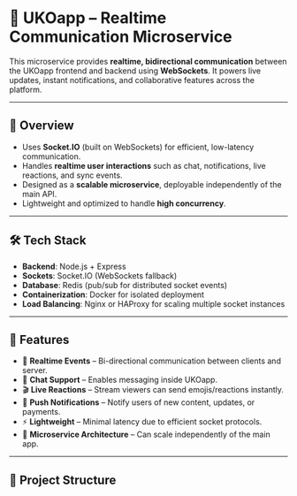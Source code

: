 # 🔌 UKOapp – Realtime Communication Microservice  

This microservice provides **realtime, bidirectional communication** between the UKOapp frontend and backend using **WebSockets**. It powers live updates, instant notifications, and collaborative features across the platform.  

---

## 🚀 Overview  

- Uses **Socket.IO** (built on WebSockets) for efficient, low-latency communication.  
- Handles **realtime user interactions** such as chat, notifications, live reactions, and sync events.  
- Designed as a **scalable microservice**, deployable independently of the main API.  
- Lightweight and optimized to handle **high concurrency**.  

---

## 🛠️ Tech Stack  

- **Backend**: Node.js + Express  
- **Sockets**: Socket.IO (WebSockets fallback)  
- **Database**: Redis (pub/sub for distributed socket events)  
- **Containerization**: Docker for isolated deployment  
- **Load Balancing**: Nginx or HAProxy for scaling multiple socket instances  

---

## 📌 Features  

- 🔄 **Realtime Events** – Bi-directional communication between clients and server.  
- 💬 **Chat Support** – Enables messaging inside UKOapp.  
- 🎬 **Live Reactions** – Stream viewers can send emojis/reactions instantly.  
- 🔔 **Push Notifications** – Notify users of new content, updates, or payments.  
- ⚡ **Lightweight** – Minimal latency due to efficient socket protocols.  
- 🧩 **Microservice Architecture** – Can scale independently of the main app.  

---

## 📂 Project Structure  

